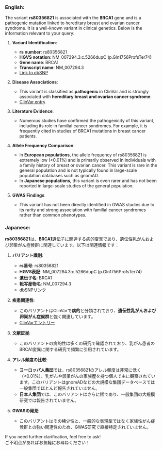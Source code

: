 ### English:
The variant **rs80356821** is associated with the **BRCA1** gene and is a pathogenic mutation linked to hereditary breast and ovarian cancer syndrome. It is a well-known variant in clinical genetics. Below is the information relevant to your query:

1. **Variant Identification**:
   - **rs number**: rs80356821
   - **HGVS notation**: NM_007294.3:c.5266dupC (p.Gln1756ProfsTer74)
   - **Gene name**: BRCA1
   - **Transcript name**: NM_007294.3
   - [Link to dbSNP](https://www.ncbi.nlm.nih.gov/snp/rs80356821)

2. **Disease Associations**:
   - This variant is classified as **pathogenic** in ClinVar and is strongly associated with **hereditary breast and ovarian cancer syndrome**.
   - [ClinVar entry](https://www.ncbi.nlm.nih.gov/clinvar/variation/17661/)

3. **Literature Evidence**:
   - Numerous studies have confirmed the pathogenicity of this variant, including its role in familial cancer syndromes. For example, it is frequently cited in studies of BRCA1 mutations in breast cancer patients.

4. **Allele Frequency Comparison**:
   - In **European populations**, the allele frequency of rs80356821 is extremely low (<0.01%) and is primarily observed in individuals with a family history of breast or ovarian cancer. This variant is rare in the general population and is not typically found in large-scale population databases such as gnomAD.
   - In **Japanese populations**, this variant is even rarer and has not been reported in large-scale studies of the general population.

5. **GWAS Findings**:
   - This variant has not been directly identified in GWAS studies due to its rarity and strong association with familial cancer syndromes rather than common phenotypes.

### Japanese:
**rs80356821**は、**BRCA1**遺伝子に関連する病的変異であり、遺伝性乳がんおよび卵巣がん症候群に関連しています。以下は関連情報です：

1. **バリアント識別**:
   - **rs番号**: rs80356821
   - **HGVS表記**: NM_007294.3:c.5266dupC (p.Gln1756ProfsTer74)
   - **遺伝子名**: BRCA1
   - **転写産物名**: NM_007294.3
   - [dbSNPリンク](https://www.ncbi.nlm.nih.gov/snp/rs80356821)

2. **疾患関連性**:
   - このバリアントはClinVarで**病的**と分類されており、**遺伝性乳がんおよび卵巣がん症候群**と強く関連しています。
   - [ClinVarエントリー](https://www.ncbi.nlm.nih.gov/clinvar/variation/17661/)

3. **文献証拠**:
   - このバリアントの病的性は多くの研究で確認されており、乳がん患者のBRCA1変異に関する研究で頻繁に引用されています。

4. **アレル頻度の比較**:
   - **ヨーロッパ人集団**では、rs80356821のアレル頻度は非常に低く（<0.01%）、乳がんや卵巣がんの家族歴を持つ個人で主に観察されています。このバリアントはgnomADなどの大規模な集団データベースでは一般集団でほとんど報告されていません。
   - **日本人集団**では、このバリアントはさらに稀であり、一般集団の大規模研究では報告されていません。

5. **GWASの発見**:
   - このバリアントはその稀少性と、一般的な表現型ではなく家族性がん症候群との強い関連性のため、GWAS研究で直接特定されていません。

If you need further clarification, feel free to ask!  
ご不明点があればお気軽にお尋ねください！